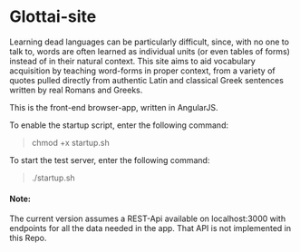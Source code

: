# Glottai-site
Learning dead languages can be particularly difficult, since, with no one to talk to, words are often learned as individual units (or even tables of forms) instead of in their natural context. This site aims to aid vocabulary acquisition by teaching word-forms in proper context, from a variety of quotes pulled directly from authentic Latin and classical Greek sentences written by real Romans and Greeks.

This is the front-end browser-app, written in AngularJS.

To enable the startup script, enter the following command:

> chmod +x startup.sh

To start the test server, enter the following command:

> ./startup.sh

#### Note:
The current version assumes a REST-Api available on localhost:3000 with endpoints for all the data needed in the app. That API is not implemented in this Repo.